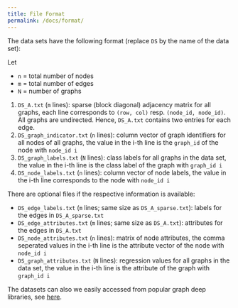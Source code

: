 ```yaml
---
title: File Format
permalink: /docs/format/
---
```




The data sets have the following format (replace `DS` by the name of the data set):

Let

* `n` = total number of nodes
* `m` = total number of edges
* `N` = number of graphs

1. `DS_A.txt` (`m` lines): sparse (block diagonal) adjacency matrix for all graphs, each line corresponds to `(row, col)` resp. `(node_id, node_id)`. All graphs are undirected. Hence, `DS_A.txt` contains two entries for each edge.
2. `DS_graph_indicator.txt` (`n` lines): column vector of graph identifiers for all nodes of all graphs, the value in the i-th line is the `graph_id` of the node with `node_id i`
3. `DS_graph_labels.txt` (`N` lines): class labels for all graphs in the data set, the value in the i-th line is the class label of the graph with `graph_id i`
4. `DS_node_labels.txt` (`n` lines): column vector of node labels, the value in the i-th line corresponds to the node with `node_id i`

There are optional files if the respective information is available:

* `DS_edge_labels.txt` (`m` lines; same size as `DS_A_sparse.txt`): labels for the edges in `DS_A_sparse.txt`
* `DS_edge_attributes.txt` (`m` lines; same size as `DS_A.txt`): attributes for the edges in `DS_A.txt`
* `DS_node_attributes.txt` (`n` lines): matrix of node attributes, the comma seperated values in the i-th line is the attribute vector of the node with `node_id i`
* `DS_graph_attributes.txt` (`N` lines): regression values for all graphs in the data set, the value in the i-th line is the attribute of the graph with `graph_id i`

The datasets can also we easily accessed from popular graph deep libraries, see [here](https://chrsmrrs.github.io/datasets/docs/deep/).